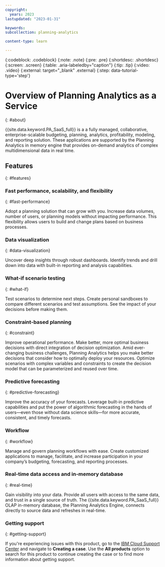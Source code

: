 ```yaml
---
copyright:
  years: 2023
lastupdated: "2023-01-31"

keywords:
subcollection: planning-analytics

content-type: learn

---
```


{:codeblock: .codeblock}
{:note: .note}
{:pre: .pre}
{:shortdesc: .shortdesc}
{:screen: .screen}
{:table: .aria-labeledby="caption"}
{:tip: .tip}
{:video: .video}
{:external: target="_blank" .external}
{:step: data-tutorial-type='step'}

# Overview of Planning Analytics as a Service
{: #about}

{{site.data.keyword.PA_SaaS_full}} is a a fully managed, collaborative, enterprise-scalable budgeting, planning, analytics, profitability, modeling, and reporting solution. These applications are supported by the Planning Analytics in memory engine that provides on-demand analytics of complex multidimensional data in real time.

## Features
{: #features}

### Fast performance, scalability, and flexibility
{: #fast-performance}

Adopt a planning solution that can grow with you. Increase data volumes, number of users, or planning models without impacting performance. This flexibility allows users to build and change plans based on business processes.

### Data visualization
{: #data-visualization}

Uncover deep insights through robust dashboards. Identify trends and drill down into data with built-in reporting and analysis capabilities.

### What-if scenario testing
{: #what-if}

Test scenarios to determine next steps. Create personal sandboxes to compare different scenarios and test assumptions. See the impact of your decisions before making them.

### Constraint-based planning
{: #constraint}

Improve operational performance. Make better, more optimal business decisions with direct integration of decision optimization. Amid ever-changing business challenges, Planning Analytics helps you make better decisions that consider how to optimally deploy your resources. Optimize scenarios with complex variables and constraints to create the decision model that can be parameterized and reused over time.

### Predictive forecasting
{: #predictive-forecasting}

Improve the accuracy of your forecasts. Leverage built-in predictive capabilities and put the power of algorithmic forecasting in the hands of users—even those without data science skills—for more accurate, consistent, and timely forecasts.

### Workflow
{: #workflow}

Manage and govern planning workflows with ease. Create customized applications to manage, facilitate, and increase participation in your company’s budgeting, forecasting, and reporting processes.

### Real-time data access and in-memory database
{: #real-time}

Gain visibility into your data. Provide all users with access to the same data, and trust in a single source of truth. The {{site.data.keyword.PA_SaaS_full}} OLAP in-memory database, the Planning Analytics Engine, connects directly to source data and refreshes in real-time.

### Getting support
{: #getting-support}

If you're experiencing issues with this product, go to the [IBM Cloud Support Center](https://cloud.ibm.com/unifiedsupport/supportcenter) and navigate to **Creating a case**. Use the **All products** option to search for this product to continue creating the case or to find more information about getting support.
